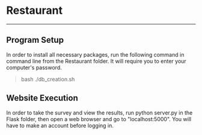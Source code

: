 # Restaurant
---------------------

  Program Setup
  -----------------
  In order to install all necessary packages, run the following command in command line from the Restaurant folder. It will require you to enter your computer's password.
  > bash ./db_creation.sh 


  Website Execution
  -----------------
  In order to take the survey and view the results, run python server.py in the Flask folder, then open a web browser and go to "localhost:5000". You will have to make an account before logging in.
